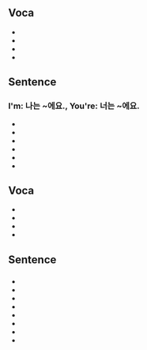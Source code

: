 ## Voca
- 
- 
- 
- 

## Sentence
### I'm: 나는 ~에요., You're: 너는 ~에요.
- 
- 
- 
- 
- 
- 

## Voca
- 
- 
- 
- 
## Sentence
### 
- 
- 
- 
- 
- 
- 
- 
- 